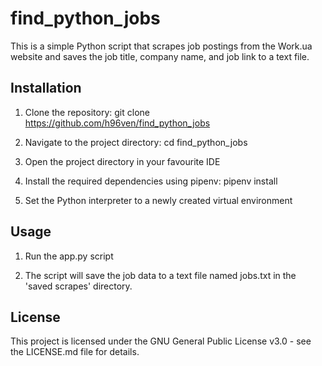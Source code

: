 # find_python_jobs

This is a simple Python script that scrapes job postings from the Work.ua website and saves the job title, company name, and job link to a text file.


## Installation

1. Clone the repository:
git clone https://github.com/h96ven/find_python_jobs

2. Navigate to the project directory:
cd find_python_jobs

3. Open the project directory in your favourite IDE

4. Install the required dependencies using pipenv:
pipenv install

5. Set the Python interpreter to a newly created virtual environment

## Usage

1. Run the app.py script

2. The script will save the job data to a text file named jobs.txt in the 'saved scrapes' directory.

## License

This project is licensed under the GNU General Public License v3.0 - see the LICENSE.md file for details.
